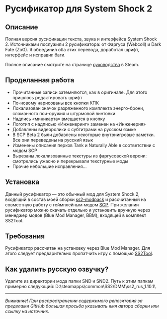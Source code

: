 # Русификатор для System Shock 2 

## Описание

Полная версия русификации текста, звука и интерфейса System Shock 2. Источниками послужили 2 русификатора: от Фаргуса (Webcoll) и Dark Fate (ZoG). Я объединил оба этих перевода, доработал шрифт, интерфейс и исправил баги. 

Полное описание смотрите на странице [руководства](http://steamcommunity.com/sharedfiles/filedetails/?id=716333559) в Steam.

## Проделанная работа

* Прочитанные записи затемняются, как в оригинале. Для этого пришлось редактировать шрифт
* По-новому нарисованы все кнопки КПК
* Локализован значок разряженного комплекта энерго-брони, сломанного пси-оружия и штурмовой винтовки
* Надпись «миникарта» вмещается в кнопку
* Логотип с надписью «Инженеринг» заменен на «Инженерия»
* Добавлены видеоролики с субтитрами на русском языке
* В SCP Beta 2 были добавлены некоторые внутриигровые заметки. Все они переведены на русский язык
* Изменены описания перков Tank и Naturally Able в соответствии с модом SCP
* Вырезаны локализованные текстуры из фаргусовской версии: смотрелись ужасно и перекрывали текстурные моды
* Прочие небольшие исправления...

## Установка 

Данный русификатор — это обычный мод для System Shock 2, входящий в состав моей сборки [ss2-modpack](https://github.com/BroFox86/ss2-modpack) и рассчитанный на совместную работу с геймплейным модом [SCP](https://www.systemshock.org/index.php?topic=7116.0). При желании русификатор можно скачать отдельно и установить вручную через менеджер модов (Blue Mod Manager, BBM), входящей в комплект SS2Tool.

## Требования

Русификатор рассчитан на установку через Blue Mod Manager. Для этого следует предварительно пропатчить игру с помощью [SS2Tool](https://www.systemshock.org/index.php?topic=4141.0).

## Как удалить русскую озвучку?

Удалите из директории мода папки SND и SND2. Путь к этим папкам примерно следующий: D:\steamapps\common\SS2\DMM\ss2_rus_1.10.1\

__________

*Внимание! При распространении содержимого репозитория за пределами GitHub большая просьба указывать имя автора сборки или ссылку на источник.* 